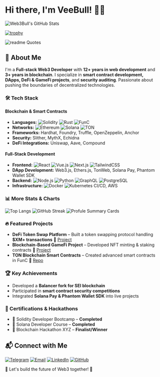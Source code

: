 # Hi there, I'm VeeBull! 🐂🚀

![Web3Bull's GitHub Stats](https://github-readme-stats.vercel.app/api?username=veebull&show_icons=true&theme=radical)

[![trophy](https://github-profile-trophy.vercel.app/?username=veebull)](https://github.com/veebull/github-profile-trophy&theme=algolia)

![readme Quotes](https://quotes-github-readme.vercel.app/api?theme=dark&quote=The%20blockchain%20remembers%20everything%E2%80%94make%20your%20code%20worth%20remembering.&author=V)

## 🚀 About Me

I'm a **Full-stack Web3 Developer** with **12+ years in web development** and **3+ years in blockchain**. I specialize in **smart contract development, DApps, DeFi & GameFi projects**, and **security auditing**. Passionate about pushing the boundaries of decentralized technologies.

### 🛠 Tech Stack

#### **Blockchain & Smart Contracts**
- **Languages:** ![Solidity](https://img.shields.io/badge/-Solidity-363636?style=flat-square&logo=solidity) ![Rust](https://img.shields.io/badge/-Rust-000000?style=flat-square&logo=rust) ![FunC](https://img.shields.io/badge/-FunC-blue?style=flat-square)
- **Networks:** ![Ethereum](https://img.shields.io/badge/-Ethereum-3C3C3D?style=flat-square&logo=ethereum) ![Solana](https://img.shields.io/badge/-Solana-4E44CE?style=flat-square&logo=solana) ![TON](https://img.shields.io/badge/-TON-blue?style=flat-square&logo=ton)
- **Frameworks:** Hardhat, Foundry, Truffle, OpenZeppelin, Anchor
- **Security:** Slither, MythX, Echidna
- **DeFi Integrations:** Uniswap, Aave, Compound

#### **Full-Stack Development**
- **Frontend:** ![React](https://img.shields.io/badge/-React-61DAFB?style=flat-square&logo=react) ![Vue.js](https://img.shields.io/badge/-Vue.js-4FC08D?style=flat-square&logo=vue.js) ![Next.js](https://img.shields.io/badge/-Next.js-000000?style=flat-square&logo=next.js) ![TailwindCSS](https://img.shields.io/badge/-TailwindCSS-38B2AC?style=flat-square&logo=tailwind-css)
- **DApp Development:** Web3.js, Ethers.js, TonWeb, Solana Pay, Phantom Wallet SDK
- **Backend:** ![Node.js](https://img.shields.io/badge/-Node.js-339933?style=flat-square&logo=node.js) ![Python](https://img.shields.io/badge/-Python-3776AB?style=flat-square&logo=python) ![GraphQL](https://img.shields.io/badge/-GraphQL-E10098?style=flat-square&logo=graphql) ![PostgreSQL](https://img.shields.io/badge/-PostgreSQL-336791?style=flat-square&logo=postgresql)
- **Infrastructure:** ![Docker](https://img.shields.io/badge/-Docker-2496ED?style=flat-square&logo=docker) ![Kubernetes](https://img.shields.io/badge/-Kubernetes-326CE5?style=flat-square&logo=kubernetes) CI/CD, AWS

### 📊 More Stats & Charts

![Top Langs](https://github-readme-stats.vercel.app/api/top-langs/?username=veebull&layout=compact&theme=radical)
![GitHub Streak](https://streak-stats.demolab.com/?user=veebull&theme=dark)
![Profule Summary Cards](http://github-profile-summary-cards.vercel.app/api/cards/profile-details?username=veebull&theme=transparent)

### 🔥 Featured Projects

- **DeFi Token Swap Platform** – Built a token swapping protocol handling **$XM+ transactions** 🔗 [Project](#)
- **Blockchain-Based GameFi Project** – Developed NFT minting & staking contracts 🔗 [Project](#)
- **TON Blockchain Smart Contracts** – Created advanced smart contracts in FunC 🔗 [Repo](#)

### 🏆 Key Achievements

- Developed a **Balancer fork for SEI blockchain**
- Participated in **smart contract security competitions**
- Integrated **Solana Pay & Phantom Wallet SDK** into live projects

### 📜 Certifications & Hackathons

- 🏅 Solidity Developer Bootcamp – **Completed**
- 🏅 Solana Developer Course – **Completed**
- 🏅 Blockchain Hackathon XYZ – **Finalist/Winner**

## 📬 Connect with Me

[![Telegram](https://img.shields.io/badge/Telegram-%40tg-blue)](https://t.me/veegenx)
[![Email](https://img.shields.io/badge/thearmbull91@gmail.com-red)](mailto:mail@gmail.com)
[![LinkedIn](https://img.shields.io/badge/LinkedIn-%40web3bull-blue)](https://www.linkedin.com)
[![GitHub](https://img.shields.io/github/followers/veebull?style=social)](https://github.com/gh)

🚀 Let's build the future of Web3 together! 🔗

